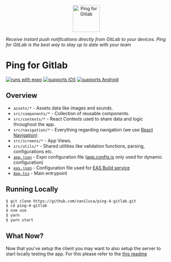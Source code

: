 <p align="center">
 <img src="https://user-images.githubusercontent.com/59318963/167304601-eb5b48fa-f914-4fa7-ab3e-137b05827299.png" alt="Ping for Gitlab" width="84" height="84"> 
</p>

_Receive instant push notifications directly from GitLab to your devices. Ping for GitLab is the best way to stay up to date with your team_

# Ping for Gitlab

[![runs with expo](https://img.shields.io/badge/Runs%20with%20Expo-4630EB.svg?style=flat-square&logo=EXPO&labelColor=f3f3f3&logoColor=000)](https://github.com/expo/expo)
[![supports iOS](https://img.shields.io/badge/iOS-4630EB.svg?style=flat-square&logo=APPLE&labelColor=999999&logoColor=fff)](https://itunes.apple.com/app/apple-store/id)
[![supports Android](https://img.shields.io/badge/Android-4630EB.svg?style=flat-square&logo=ANDROID&labelColor=A4C639&logoColor=fff)](https://play.google.com/store/apps/details?id=host.exp.exponent&referrer=www)

## Overview

- `assets/*` - Assets data like images and sounds.
- `src/components/*` - Collection of reusable components.
- `src/contexts/*` - React Contexts used to share data and logic throughout the app.
- `src/navigation/*` - Everything regarding navigation (we use [React Navigation](https://reactnavigation.org/))
- `src/screens/*` - App Views.
- `src/utils/*` - Shared utilities like validation functions, parsing, configurations etc.
- [`app.json`](app.json) - Expo configuration file ([app.config.js](app.config.js) only used for dynamic configuration)
- [`eas.json`](eas.json) - Configuration file used for [EAS Build service](https://docs.expo.dev/build/introduction/)
- [`App.tsx`](App.tsx) - Main entrypoint

## Running Locally

```bash
$ git clone https://github.com/zaniluca/ping-4-gitlab.git
$ cd ping-4-gitlab
$ nvm use
$ yarn
$ yarn start
```

## What Now?

Now that you've setup the client you may want to also setup the server to start locally testing the app. For this please refer to the [this readme](https://github.com/zaniluca/ping-4-gitlab-firebase/blob/master/README.md)
